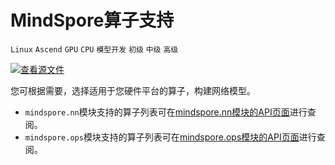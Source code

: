 # MindSpore算子支持

`Linux` `Ascend` `GPU` `CPU` `模型开发` `初级` `中级` `高级`

[![查看源文件](https://gitee.com/mindspore/docs/raw/r1.3/resource/_static/logo_source.png)](https://gitee.com/mindspore/docs/blob/r1.3/docs/mindspore/note/source_zh_cn/operator_list_ms.md)

您可根据需要，选择适用于您硬件平台的算子，构建网络模型。

- `mindspore.nn`模块支持的算子列表可在[mindspore.nn模块的API页面](https://www.mindspore.cn/docs/api/zh-CN/r1.3/api_python/mindspore.nn.html)进行查阅。
- `mindspore.ops`模块支持的算子列表可在[mindspore.ops模块的API页面](https://www.mindspore.cn/docs/api/zh-CN/r1.3/api_python/mindspore.ops.html)进行查阅。
